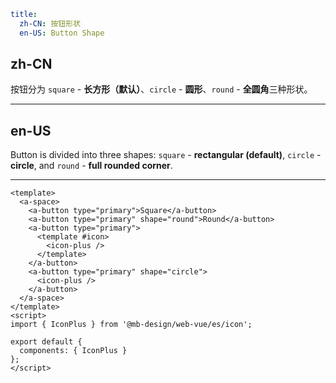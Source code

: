 ```yaml
title:
  zh-CN: 按钮形状
  en-US: Button Shape
```

## zh-CN

按钮分为 `square` - **长方形（默认）**、`circle` - **圆形**、`round` - **全圆角**三种形状。

---

## en-US

Button is divided into three shapes: `square` - **rectangular (default)**, `circle` - **circle**, and `round` - **full rounded corner**.

---

```vue
<template>
  <a-space>
    <a-button type="primary">Square</a-button>
    <a-button type="primary" shape="round">Round</a-button>
    <a-button type="primary">
      <template #icon>
        <icon-plus />
      </template>
    </a-button>
    <a-button type="primary" shape="circle">
      <icon-plus />
    </a-button>
  </a-space>
</template>
<script>
import { IconPlus } from '@mb-design/web-vue/es/icon';

export default {
  components: { IconPlus }
};
</script>
```
